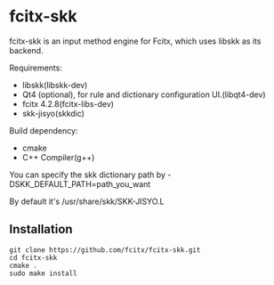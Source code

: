 # fcitx-skk

fcitx-skk is an input method engine for Fcitx, which uses libskk as its backend.

Requirements:
 - libskk(libskk-dev)
 - Qt4 (optional), for rule and dictionary configuration UI.(libqt4-dev)
 - fcitx 4.2.8(fcitx-libs-dev)
 - skk-jisyo(skkdic)


Build dependency:
 - cmake
 - C++ Compiler(g++)

You can specify the skk dictionary path by -DSKK_DEFAULT_PATH=path_you_want

By default it's /usr/share/skk/SKK-JISYO.L

Installation
------------------

    git clone https://github.com/fcitx/fcitx-skk.git
    cd fcitx-skk
    cmake .
    sudo make install
